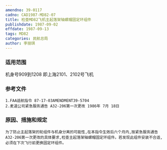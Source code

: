 ```yaml
---
amendno: 39-0117  
cadno: CAD1987-MD82-07  
title: 检查MD82飞机主起落架轴螺帽固定环组件  
publishdate: 1987-09-02  
effdate: 1987-09-13  
tags: MD82  
categories: 民航总局  
author: 李丽琪  
---
```

  
### 适用范围  
机身号909到1208     即上海2101、2102号飞机  
  
<!--more-->  
### 参考文件  
    1.FAA适航指令 87-17-03AMENDMENT39-5704  
    2.麦道公司紧急服务通告 A32-206第一次更改 1986年 7月 18日  
  
### 原因、措施和规定  
    为了防止主起落架的轮组件与机身分离的可能性,在本指令生效后六个月内,按紧急服务通告A32-206第一次更改的具体要求,检查主起落架轴螺帽固定环组件。若发现此组件安装不合适,必须在下次飞行前更换固定环组件。  
